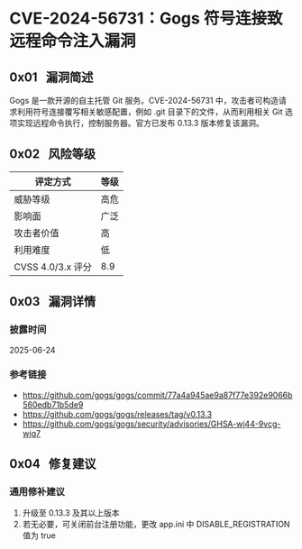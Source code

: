 # CVE-2024-56731：Gogs 符号连接致远程命令注入漏洞

## 0x01   漏洞简述

Gogs 是一款开源的自主托管 Git 服务。CVE-2024-56731 中，攻击者可构造请求利用符号连接覆写相关敏感配置，例如 .git 目录下的文件，从而利用相关 Git 选项实现远程命令执行，控制服务器。官方已发布 0.13.3 版本修复该漏洞。

## 0x02   风险等级

| 评定方式            | 等级  |
| --------------- | --- |
| 威胁等级            | 高危  |
| 影响面             | 广泛  |
| 攻击者价值           | 高   |
| 利用难度            | 低   |
| CVSS 4.0/3.x 评分 | 8.9 |

## 0x03   漏洞详情

### 披露时间

2025-06-24

### 参考链接

- https://github.com/gogs/gogs/commit/77a4a945ae9a87f77e392e9066b560edb71b5de9
- https://github.com/gogs/gogs/releases/tag/v0.13.3
- https://github.com/gogs/gogs/security/advisories/GHSA-wj44-9vcg-wjq7

## 0x04   修复建议

### 通用修补建议

1. 升级至 0.13.3 及其以上版本
2. 若无必要，可关闭前台注册功能，更改 app.ini 中 DISABLE_REGISTRATION 值为 true
